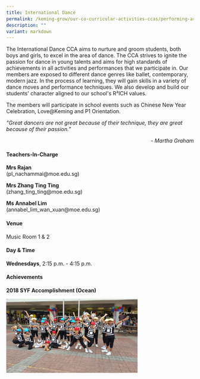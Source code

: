 ```yaml
---
title: International Dance
permalink: /keming-grow/our-co-curricular-activities-ccas/performing-arts/international-dance/
description: ""
variant: markdown
---
```

<p>The International Dance CCA aims to nurture and groom students, both boys and girls, to excel in the area of dance. The CCA strives to ignite the passion for dance in young talents and aims for high standards of achievements in all activities and performances that we participate in. Our members are exposed to different dance genres like ballet, contemporary, modern jazz. In the process of learning, they will gain skills in a variety of dance moves and performance techniques. We also develop and build our students' character aligned to our school's R³ICH values.</p>
<p>The members will participate in school events such as Chinese New Year Celebration, Love@Keming and P1 Orientation.</p>
<p><em>“Great dancers are not great because of their technique, they are great because of their passion.”</em></p>
<p style="text-align: right;"><em>- Martha Graham</em></p>
<h4>Teachers-In-Charge</h4>
<p><strong>Mrs Rajan<br></strong>(pl_nachammai@moe.edu.sg)</p>
<p><strong>Mrs Zhang Ting Ting<br></strong>(zhang_ting_ting@moe.edu.sg)</p>
<p><strong>Ms Annabel Lim<br></strong>(annabel_lim_wan_xuan@moe.edu.sg)</p>

<h4>Venue</h4>
<p>Music Room 1 &amp; 2</p>
<h4>Day &amp; Time</h4>
<p><strong>Wednesdays</strong>, 2:15 p.m. - 4:15 p.m.<strong></strong></p><strong>
	
<h4>Achievements</h4>
<p>2018 SYF Accomplishment (Ocean)</p>
<img style="width: 70%;" src="/images/id.jpeg"></strong>